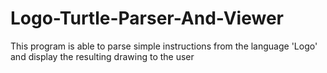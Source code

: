 # Logo-Turtle-Parser-And-Viewer
This program is able to parse simple instructions from the language 'Logo' and display the resulting drawing to the user
